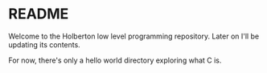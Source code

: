 # README

Welcome to the Holberton low level programming repository. Later on I'll be updating its contents.

For now, there's only a hello world directory exploring what C is.
